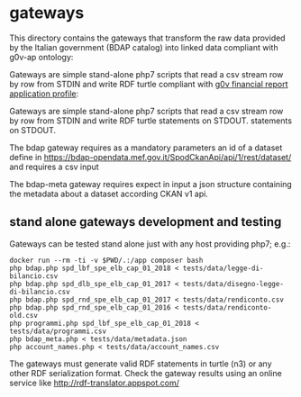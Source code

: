 # gateways

This directory contains the gateways that transform the raw data provided by the Italian government (BDAP catalog) into linked data compliant with g0v-ap ontology:

Gateways are simple stand-alone php7 scripts that read a csv stream row by row from STDIN and write RDF turtle  compliant with  [g0v financial report application profile](https://github.com/g0v-it/ontologies/tree/master/fr-ap):

Gateways are simple stand-alone php7 scripts that read a csv stream row by row from STDIN and 
write RDF turtle statements on STDOUT. statements on STDOUT. 

The bdap gateway requires as a mandatory parameters an id of a dataset define in https://bdap-opendata.mef.gov.it/SpodCkanApi/api/1/rest/dataset/ and requires a csv input

The bdap-meta gateway requires expect in input a json structure containing the metadata about a dataset according CKAN v1 api.


## stand alone gateways development and testing


Gateways can be tested stand alone just with any host providing php7; e.g.:

```
docker run --rm -ti -v $PWD/.:/app composer bash
php bdap.php spd_lbf_spe_elb_cap_01_2018 < tests/data/legge-di-bilancio.csv
php bdap.php spd_dlb_spe_elb_cap_01_2017 < tests/data/disegno-legge-di-bilancio.csv 
php bdap.php spd_rnd_spe_elb_cap_01_2017 < tests/data/rendiconto.csv 
php bdap.php spd_rnd_spe_elb_cap_01_2016 < tests/data/rendiconto-old.csv 
php programmi.php spd_lbf_spe_elb_cap_01_2018 < tests/data/programmi.csv 
php bdap_meta.php < tests/data/metadata.json 
php account_names.php < tests/data/account_names.csv 
```

The gateways must generate valid RDF statements in turtle (n3) or any other RDF serialization format. Check the gateway results using an online service like http://rdf-translator.appspot.com/
 
